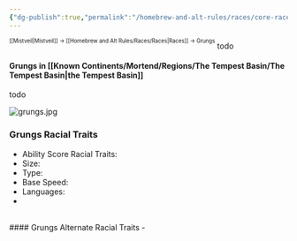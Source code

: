 ```yaml
---
{"dg-publish":true,"permalink":"/homebrew-and-alt-rules/races/core-races/grungs/"}
---
```


<sup><sup>[[Mistveil\|Mistveil]] → [[Homebrew and Alt Rules/Races/Races\|Races]] → Grungs</sup></sup>
todo 
#### Grungs in [[Known Continents/Mortend/Regions/The Tempest Basin/The Tempest Basin\|the Tempest Basin]]
todo

![grungs.jpg](/img/user/Attachments/grungs.jpg)
### Grungs Racial Traits
- Ability Score Racial Traits: 
- Size: 
- Type: 
- Base Speed: 
- Languages: 
- 
<br>
#### Grungs Alternate Racial Traits
- 

